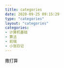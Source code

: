 ```yaml
---
title: categories
date: 2020-09-25 09:15:29
type: "categories"
layout: "categories"
categories:
- 计算机基础
- 算法
- 前端
- 小张日记
---
```


撒打算